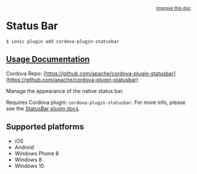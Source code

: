 
<a style="float:right;font-size:12px;" href="http://github.com/driftyco/ionic-native/edit/master/src/@ionic-native/plugins/statusbar/index.ts#L3">
  Improve this doc
</a>

# Status Bar
<!-- end header block -->

```
$ ionic plugin add cordova-plugin-statusbar
```

## [Usage Documentation](https://ionicframework.com/docs/v2/native/statusbar/)

Cordova Repo: [https://github.com/apache/cordova-plugin-statusbar](https://github.com/apache/cordova-plugin-statusbar)

<!-- description -->
Manage the appearance of the native status bar.

Requires Cordova plugin: `cordova-plugin-statusbar`. For more info, please see the [StatusBar plugin docs](https://github.com/apache/cordova-plugin-statusbar).

<!-- @platforms tag -->
## Supported platforms

- iOS
- Android
- Windows Phone 8
- Windows 8
- Windows 10

<!-- @platforms tag end -->
<!-- end for prop in method.decorators[0].argumentInfo -->
<!-- end content block -->
<!-- end body block -->
